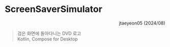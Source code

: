 # ScreenSaverSimulator

<div align=right>
        jtaeyeon05 (2024/08)
</div>

> 검은 화면에 돌아다니는 DVD 로고    
> Kotlin, Compose for Desktop

